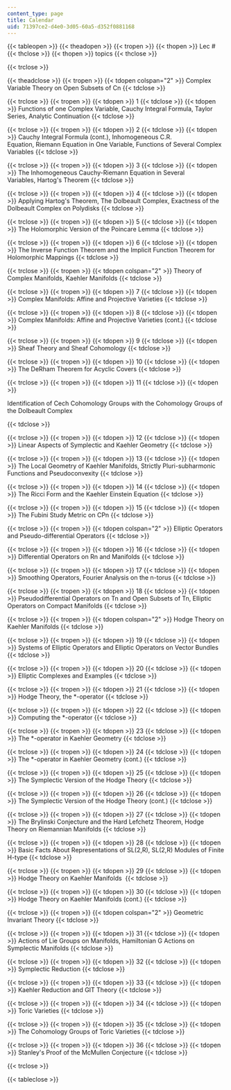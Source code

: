 ```yaml
---
content_type: page
title: Calendar
uid: 71397ce2-d4e0-3d05-60a5-d352f0881168
---
```


{{< tableopen >}}
{{< theadopen >}}
{{< tropen >}}
{{< thopen >}}
Lec #
{{< thclose >}}
{{< thopen >}}
topics
{{< thclose >}}

{{< trclose >}}

{{< theadclose >}}
{{< tropen >}}
{{< tdopen colspan="2" >}}
Complex Variable Theory on Open Subsets of Cn
{{< tdclose >}}

{{< trclose >}}
{{< tropen >}}
{{< tdopen >}}
1
{{< tdclose >}}
{{< tdopen >}}
Functions of one Complex Variable, Cauchy Integral Formula, Taylor Series, Analytic Continuation
{{< tdclose >}}

{{< trclose >}}
{{< tropen >}}
{{< tdopen >}}
2
{{< tdclose >}}
{{< tdopen >}}
Cauchy Integral Formula (cont.), Inhomogeneous C.R. Equation, Riemann Equation in One Variable, Functions of Several Complex Variables
{{< tdclose >}}

{{< trclose >}}
{{< tropen >}}
{{< tdopen >}}
3
{{< tdclose >}}
{{< tdopen >}}
The Inhomogeneous Cauchy-Riemann Equation in Several Variables, Hartog's Theorem
{{< tdclose >}}

{{< trclose >}}
{{< tropen >}}
{{< tdopen >}}
4
{{< tdclose >}}
{{< tdopen >}}
Applying Hartog's Theorem, The Dolbeault Complex, Exactness of the Dolbeault Complex on Polydisks
{{< tdclose >}}

{{< trclose >}}
{{< tropen >}}
{{< tdopen >}}
5
{{< tdclose >}}
{{< tdopen >}}
The Holomorphic Version of the Poincare Lemma
{{< tdclose >}}

{{< trclose >}}
{{< tropen >}}
{{< tdopen >}}
6
{{< tdclose >}}
{{< tdopen >}}
The Inverse Function Theorem and the Implicit Function Theorem for Holomorphic Mappings
{{< tdclose >}}

{{< trclose >}}
{{< tropen >}}
{{< tdopen colspan="2" >}}
Theory of Complex Manifolds, Kaehler Manifolds
{{< tdclose >}}

{{< trclose >}}
{{< tropen >}}
{{< tdopen >}}
7
{{< tdclose >}}
{{< tdopen >}}
Complex Manifolds: Affine and Projective Varieties
{{< tdclose >}}

{{< trclose >}}
{{< tropen >}}
{{< tdopen >}}
8
{{< tdclose >}}
{{< tdopen >}}
Complex Manifolds: Affine and Projective Varieties (cont.)
{{< tdclose >}}

{{< trclose >}}
{{< tropen >}}
{{< tdopen >}}
9
{{< tdclose >}}
{{< tdopen >}}
Sheaf Theory and Sheaf Cohomology
{{< tdclose >}}

{{< trclose >}}
{{< tropen >}}
{{< tdopen >}}
10
{{< tdclose >}}
{{< tdopen >}}
The DeRham Theorem for Acyclic Covers
{{< tdclose >}}

{{< trclose >}}
{{< tropen >}}
{{< tdopen >}}
11
{{< tdclose >}}
{{< tdopen >}}


Identification of Cech Cohomology Groups with the Cohomology Groups of the Dolbeault Complex


{{< tdclose >}}

{{< trclose >}}
{{< tropen >}}
{{< tdopen >}}
12
{{< tdclose >}}
{{< tdopen >}}
Linear Aspects of Symplectic and Kaehler Geometry
{{< tdclose >}}

{{< trclose >}}
{{< tropen >}}
{{< tdopen >}}
13
{{< tdclose >}}
{{< tdopen >}}
The Local Geometry of Kaehler Manifolds, Strictly Pluri-subharmonic Functions and Pseudoconvexity
{{< tdclose >}}

{{< trclose >}}
{{< tropen >}}
{{< tdopen >}}
14
{{< tdclose >}}
{{< tdopen >}}
The Ricci Form and the Kaehler Einstein Equation
{{< tdclose >}}

{{< trclose >}}
{{< tropen >}}
{{< tdopen >}}
15
{{< tdclose >}}
{{< tdopen >}}
The Fubini Study Metric on CPn
{{< tdclose >}}

{{< trclose >}}
{{< tropen >}}
{{< tdopen colspan="2" >}}
Elliptic Operators and Pseudo-differential Operators
{{< tdclose >}}

{{< trclose >}}
{{< tropen >}}
{{< tdopen >}}
16
{{< tdclose >}}
{{< tdopen >}}
Differential Operators on Rn and Manifolds
{{< tdclose >}}

{{< trclose >}}
{{< tropen >}}
{{< tdopen >}}
17
{{< tdclose >}}
{{< tdopen >}}
Smoothing Operators, Fourier Analysis on the n-torus
{{< tdclose >}}

{{< trclose >}}
{{< tropen >}}
{{< tdopen >}}
18
{{< tdclose >}}
{{< tdopen >}}
Pseudodifferential Operators on Tn and Open Subsets of Tn, Elliptic Operators on Compact Manifolds
{{< tdclose >}}

{{< trclose >}}
{{< tropen >}}
{{< tdopen colspan="2" >}}
Hodge Theory on Kaehler Manifolds
{{< tdclose >}}

{{< trclose >}}
{{< tropen >}}
{{< tdopen >}}
19
{{< tdclose >}}
{{< tdopen >}}
Systems of Elliptic Operators and Elliptic Operators on Vector Bundles
{{< tdclose >}}

{{< trclose >}}
{{< tropen >}}
{{< tdopen >}}
20
{{< tdclose >}}
{{< tdopen >}}
Elliptic Complexes and Examples
{{< tdclose >}}

{{< trclose >}}
{{< tropen >}}
{{< tdopen >}}
21
{{< tdclose >}}
{{< tdopen >}}
Hodge Theory, the \*-operator
{{< tdclose >}}

{{< trclose >}}
{{< tropen >}}
{{< tdopen >}}
22
{{< tdclose >}}
{{< tdopen >}}
Computing the \*-operator
{{< tdclose >}}

{{< trclose >}}
{{< tropen >}}
{{< tdopen >}}
23
{{< tdclose >}}
{{< tdopen >}}
The \*-operator in Kaehler Geometry
{{< tdclose >}}

{{< trclose >}}
{{< tropen >}}
{{< tdopen >}}
24
{{< tdclose >}}
{{< tdopen >}}
The \*-operator in Kaehler Geometry (cont.)
{{< tdclose >}}

{{< trclose >}}
{{< tropen >}}
{{< tdopen >}}
25
{{< tdclose >}}
{{< tdopen >}}
The Symplectic Version of the Hodge Theory
{{< tdclose >}}

{{< trclose >}}
{{< tropen >}}
{{< tdopen >}}
26
{{< tdclose >}}
{{< tdopen >}}
The Symplectic Version of the Hodge Theory (cont.)
{{< tdclose >}}

{{< trclose >}}
{{< tropen >}}
{{< tdopen >}}
27
{{< tdclose >}}
{{< tdopen >}}
The Brylinski Conjecture and the Hard Lefchetz Theorem, Hodge Theory on Riemannian Manifolds
{{< tdclose >}}

{{< trclose >}}
{{< tropen >}}
{{< tdopen >}}
28
{{< tdclose >}}
{{< tdopen >}}
Basic Facts About Representations of SL(2,R), SL(2,R) Modules of Finite H-type
{{< tdclose >}}

{{< trclose >}}
{{< tropen >}}
{{< tdopen >}}
29
{{< tdclose >}}
{{< tdopen >}}
Hodge Theory on Kaehler Manifolds 
{{< tdclose >}}

{{< trclose >}}
{{< tropen >}}
{{< tdopen >}}
30
{{< tdclose >}}
{{< tdopen >}}
Hodge Theory on Kaehler Manifolds (cont.)
{{< tdclose >}}

{{< trclose >}}
{{< tropen >}}
{{< tdopen colspan="2" >}}
Geometric Invariant Theory
{{< tdclose >}}

{{< trclose >}}
{{< tropen >}}
{{< tdopen >}}
31
{{< tdclose >}}
{{< tdopen >}}
Actions of Lie Groups on Manifolds, Hamiltonian G Actions on Symplectic Manifolds
{{< tdclose >}}

{{< trclose >}}
{{< tropen >}}
{{< tdopen >}}
32
{{< tdclose >}}
{{< tdopen >}}
Symplectic Reduction
{{< tdclose >}}

{{< trclose >}}
{{< tropen >}}
{{< tdopen >}}
33
{{< tdclose >}}
{{< tdopen >}}
Kaehler Reduction and GIT Theory
{{< tdclose >}}

{{< trclose >}}
{{< tropen >}}
{{< tdopen >}}
34
{{< tdclose >}}
{{< tdopen >}}
Toric Varieties
{{< tdclose >}}

{{< trclose >}}
{{< tropen >}}
{{< tdopen >}}
35
{{< tdclose >}}
{{< tdopen >}}
The Cohomology Groups of Toric Varieties
{{< tdclose >}}

{{< trclose >}}
{{< tropen >}}
{{< tdopen >}}
36
{{< tdclose >}}
{{< tdopen >}}
Stanley's Proof of the McMullen Conjecture
{{< tdclose >}}

{{< trclose >}}

{{< tableclose >}}